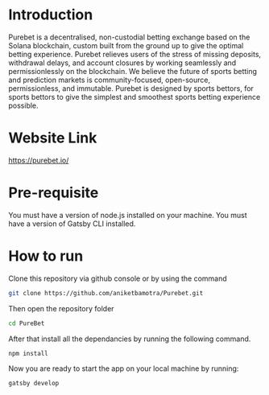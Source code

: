 # Introduction

Purebet is a decentralised, non-custodial betting exchange based on the Solana blockchain, custom built from the ground up to give the optimal betting experience.  Purebet relieves users of the stress of missing deposits, withdrawal delays, and account closures by working seamlessly and permissionlessly on the blockchain. We believe the future of sports betting and prediction markets is community-focused, open-source, permissionless, and immutable. Purebet is designed by sports bettors, for sports bettors to give the simplest and smoothest sports betting experience possible.

# Website Link

https://purebet.io/

# Pre-requisite

 You must have a version of node.js installed on your machine. 
 You must have a version of Gatsby CLI installed.

# How to run

Clone this repository via github console or by using the command

```bash
git clone https://github.com/aniketbamotra/Purebet.git
```
Then open the repository folder
```bash
cd PureBet
```
After that install all the dependancies by running the following command.
```bash
npm install
```
Now you are ready to start the app on your local machine by running:
```bash
gatsby develop
```
